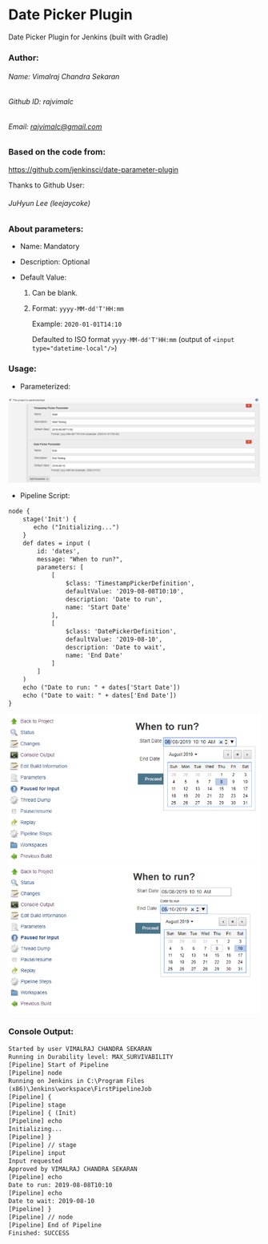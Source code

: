 # Date Picker Plugin
Date Picker Plugin for Jenkins (built with Gradle)

### Author:

###### Name: Vimalraj Chandra Sekaran

###### Github ID: rajvimalc

###### Email: rajvimalc@gmail.com

### Based on the code from:
https://github.com/jenkinsci/date-parameter-plugin

Thanks to Github User:
###### JuHyun Lee (leejaycoke)

### About parameters:

- Name: Mandatory
  
- Description: Optional
  
- Default Value:

  1. Can be blank.

  2. Format: `yyyy-MM-dd'T'HH:mm`

     Example: `2020-01-01T14:10`
 
     Defaulted to ISO format `yyyy-MM-dd'T'HH:mm` (output of `<input type="datetime-local"/>`)

### Usage:

- Parameterized:

![Screenshot](parameterized.png)

- Pipeline Script:

```
node {
    stage('Init') {
       echo ("Initializing...")
    }
    def dates = input (
        id: 'dates', 
        message: "When to run?", 
        parameters: [
            [
                $class: 'TimestampPickerDefinition', 
                defaultValue: '2019-08-08T10:10', 
                description: 'Date to run', 
                name: 'Start Date'
            ],
            [
                $class: 'DatePickerDefinition', 
                defaultValue: '2019-08-10', 
                description: 'Date to wait', 
                name: 'End Date'
            ]
        ]
    )
    echo ("Date to run: " + dates['Start Date'])
    echo ("Date to wait: " + dates['End Date'])
}
```

![Screenshot](userinput1.png)
![Screenshot](userinput2.png)

### Console Output:
```
Started by user VIMALRAJ CHANDRA SEKARAN
Running in Durability level: MAX_SURVIVABILITY
[Pipeline] Start of Pipeline
[Pipeline] node
Running on Jenkins in C:\Program Files (x86)\Jenkins\workspace\FirstPipelineJob
[Pipeline] {
[Pipeline] stage
[Pipeline] { (Init)
[Pipeline] echo
Initializing...
[Pipeline] }
[Pipeline] // stage
[Pipeline] input
Input requested
Approved by VIMALRAJ CHANDRA SEKARAN
[Pipeline] echo
Date to run: 2019-08-08T10:10
[Pipeline] echo
Date to wait: 2019-08-10
[Pipeline] }
[Pipeline] // node
[Pipeline] End of Pipeline
Finished: SUCCESS
```